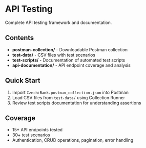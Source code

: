 # API Testing

Complete API testing framework and documentation.

## Contents

- **postman-collection/** - Downloadable Postman collection
- **test-data/** - CSV files with test scenarios
- **test-scripts/** - Documentation of automated test scripts
- **api-documentation/** - API endpoint coverage and analysis

## Quick Start

1. Import `CzechiBank.postman_collection.json` into Postman
2. Load CSV files from `test-data/` using Collection Runner
3. Review test scripts documentation for understanding assertions

## Coverage

- 15+ API endpoints tested
- 30+ test scenarios
- Authentication, CRUD operations, pagination, error handling
